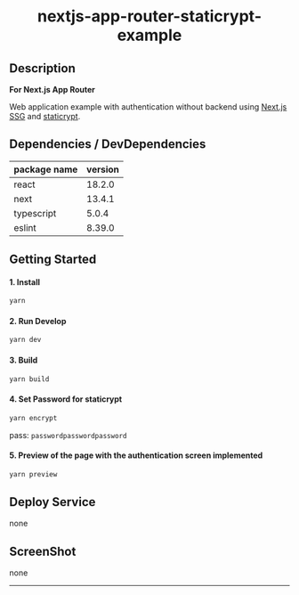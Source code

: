 # <div style="text-align: center;">nextjs-app-router-staticrypt-example</div>

## Description

**For Next.js App Router**

Web application example with authentication without backend using [Next.js SSG](https://nextjs.org/docs/basic-features/pages#static-generation) and [staticrypt](https://github.com/robinmoisson/staticrypt).

## Dependencies / DevDependencies

| package name | version |
| ------------ | ------- |
| react        | 18.2.0  |
| next         | 13.4.1  |
| typescript   | 5.0.4   |
| eslint       | 8.39.0  |

## Getting Started

#### 1. Install

```bash
yarn
```

#### 2. Run Develop

```bash
yarn dev
```

#### 3. Build

```bash
yarn build
```

#### 4. Set Password for staticrypt

```bash
yarn encrypt
```

pass: `passwordpasswordpassword`

#### 5. Preview of the page with the authentication screen implemented

```bash
yarn preview
```

## Deploy Service

none

## ScreenShot

none

---
